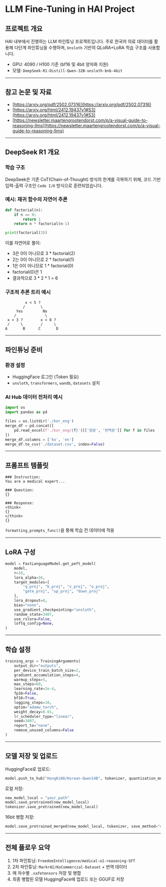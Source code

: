 # LLM Fine-Tuning in HAI Project

## 프로젝트 개요

HAI 내부에서 진행하는 LLM 파인튜닝 프로젝트입니다. 주로 한국어 의료 데이터를 활용해 다단계 파인튜닝을 수행하며, `Unsloth` 기반의 QLoRA+LoRA 학습 구조를 사용합니다.

* GPU: 4090 / H100 기준 (bf16 및 4bit 양자화 지원)
* 모델: `DeepSeek-R1-Distill-Qwen-32B-unsloth-bnb-4bit`

---

## 참고 논문 및 자료

* [https://arxiv.org/pdf/2502.07316](https://arxiv.org/pdf/2502.07316)
* [https://arxiv.org/html/2412.19437v1#S3](https://arxiv.org/html/2412.19437v1#S3)
* [https://newsletter.maartengrootendorst.com/p/a-visual-guide-to-reasoning-llms](https://newsletter.maartengrootendorst.com/p/a-visual-guide-to-reasoning-llms)

---

## DeepSeek R1 개요

### 학습 구조

DeepSeek은 기존 CoT(Chain-of-Thought) 방식의 한계를 극복하기 위해, 코드 기반 입력-출력 구조인 `Code I/O` 방식으로 훈련되었습니다.

### 예시: 재귀 함수의 자연어 추론

```python
def factorial(n):
    if n == 0:
        return 1
    return n * factorial(n-1)

print(factorial(3))
```

이를 자연어로 풀이:

* 3은 0이 아니므로 3 \* factorial(2)
* 2는 0이 아니므로 2 \* factorial(1)
* 1은 0이 아니므로 1 \* factorial(0)
* factorial(0)은 1
* 결과적으로 3 \* 2 \* 1 = 6

### 구조적 추론 트리 예시

```
         x < 5 ?
        /       \
     Yes         No
    /             \
 x < 3 ?        x < 8 ?
 /     \        /     \
A       B      C       D
```

---

## 파인튜닝 준비

### 환경 설정

* HuggingFace 로그인 (Token 필요)
* `unsloth`, `transformers`, `wandb`, `datasets` 설치

### AI Hub 데이터 전처리 예시

```python
import os
import pandas as pd

files = os.listdir('./kor_eng')
merge_df = pd.concat([
    pd.read_excel(f'./kor_eng/{f}')[['원문', '번역문']] for f in files
])
merge_df.columns = ['ko', 'en']
merge_df.to_csv('./dataset.csv', index=False)
```

---

## 프롬프트 템플릿

```text
### Instruction:
You are a medical expert...

### Question:
{}

### Response:
<think>
{}
</think>
{}
```

`formatting_prompts_func()`을 통해 학습 전 데이터에 적용

---

## LoRA 구성

```python
model = FastLanguageModel.get_peft_model(
    model,
    r=16,
    lora_alpha=16,
    target_modules=[
        "q_proj", "k_proj", "v_proj", "o_proj",
        "gate_proj", "up_proj", "down_proj"
    ],
    lora_dropout=0,
    bias="none",
    use_gradient_checkpointing="unsloth",
    random_state=3407,
    use_rslora=False,
    loftq_config=None,
)
```

---

## 학습 설정

```python
training_args = TrainingArguments(
    output_dir="outputs",
    per_device_train_batch_size=2,
    gradient_accumulation_steps=4,
    warmup_steps=5,
    max_steps=60,
    learning_rate=2e-4,
    fp16=False,
    bf16=True,
    logging_steps=10,
    optim="adamw_torch",
    weight_decay=0.01,
    lr_scheduler_type="linear",
    seed=3407,
    report_to="none",
    remove_unused_columns=False
)
```

---

## 모델 저장 및 업로드

HuggingFace로 업로드:

```python
model.push_to_hub("HongKi08/Korean-Qwen14B", tokenizer, quantization_method="q4_k_m")
```

로컬 저장:

```python
new_model_local = "your_path"
model.save_pretrained(new_model_local)
tokenizer.save_pretrained(new_model_local)
```

16bit 병합 저장:

```python
model.save_pretrained_merged(new_model_local, tokenizer, save_method="merged_16bit")
```

---

## 전체 플로우 요약

1. 1차 파인튜닝: `FreedomIntelligence/medical-o1-reasoning-SFT`
2. 2차 파인튜닝: `MarkrAI/KoCommercial-Dataset` + 번역 데이터
3. 매 차수별 `.safetensors` 저장 및 병합
4. 최종 병합된 모델 HuggingFace에 업로드 또는 GGUF로 저장
